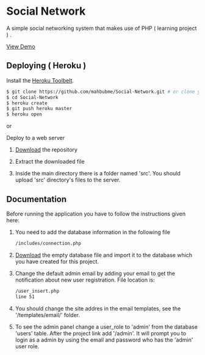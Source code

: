 # Social Network

A simple social networking system that makes use of PHP ( learning project ) .

[View Demo](http://mahbub.me/project/social-network/home.php)

## Deploying ( Heroku )

Install the [Heroku Toolbelt](https://toolbelt.heroku.com/).

```sh
$ git clone https://github.com/mahbubme/Social-Network.git # or clone your own fork
$ cd Social-Network
$ heroku create
$ git push heroku master
$ heroku open
```

or

Deploy to a web server


1) [Download](https://github.com/mahbubme/Social-Network/archive/master.zip) the repository

2) Extract the downloaded file

3) Inside the main directory there is a folder named 'src'. 
You should upload 'src' directory's files to the server.


## Documentation

Before running the application you have to follow the instructions given here:


1) You need to add the database information in the following file
	```sh
	/includes/connection.php
	```

2) [Download](http://mahbub.me/project/social_network.sql.zip) the empty database file and import it to the database which you have created for this project.


3) Change the default admin email by adding your email to get the notification about new user registration. File location is:
	```sh
	/user_insert.php 
	line 51
	```

4) You should change the site addres in the email templates, see the '/templates/email/' folder.


5) To see the admin panel change a user_role to 'admin' from the database 'users' table. After the project link add '/admin'. It will prompt you to login as a admin by using the email and password who has the 'admin' user role.